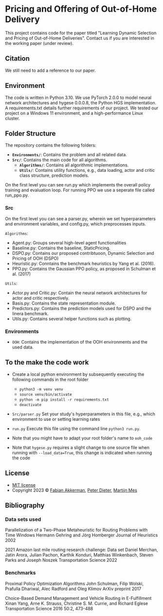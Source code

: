 # Pricing and Offering of Out-of-Home Delivery

This project contains code for the paper titled "Learning Dynamic Selection and Pricing of Out-of-Home Deliveries". Contact us if you are interested in the working paper (under review). 

## Citation

We still need to add a reference to our paper.

## Environment

The code is written in Python 3.10. We use PyTorch 2.0.0 to model neural network architectures and hygese 0.0.0.8, the Python HGS implementation. A requirements.txt details further requirements of our project. We tested our project on a Windows 11 environment, and a high-performance Linux cluster.


## Folder Structure
The repository contains the following folders:

- **`Environments/`**: Contains the problem and all related data.
- **`Src/`**: Contains the main code for all algorithms.
  - **`Algorithms/`**: Contains all algorithmic implementations.
  - **`Utils/`**: Contains utility functions, e.g., data loading, actor and critic class structure, prediction models.


On the first level you can see run.py which implements the overall policy training and evaluation loop. For running PPO we use a seperate file called run_ppo.py.

### Src 

On the first level you can see a parser.py, wherein we set hyperparameters and environment variables, and config.py, which preprocesses inputs.


`Algorithms`: 
* Agent.py: Groups several high-level agent functionalities
* Baseline.py: Contains the baseline, StaticPricing.
* DSPO.py: Contains our proposed contribtuoon, Dynamic Selection and Pricing of OOH (DSPO)
* Heuristic.py: Conntains the benchmark heuristics by Yang et al. (2016).
* PPO.py: Contains the Gaussian PPO policy, as proposed in Schulman et al. (2017)

`Utils`: 
* Actor.py and Critic.py: Contain the neural network architectures for actor and critic respectively.
* Basis.py: Contains the state representation module.
* Predictors.py: Contains the prediction models used for DSPO and the linera benchmark.
* Utils.py: Contains several helper functions such as plotting.

### Environments
* `OOH`: Contains the implementation of the OOH environments and the used data.


## To the make the code work

 * Create a local python environment by subsequently executing the following commands in the root folder
	* `python3 -m venv venv`
	* `source venv/bin/activate`
	* `python -m pip install -r requirements.txt`
	* `deactivate`

 * `Src/parser.py` Set your study's hyperparameters in this file, e.g., which environment to use or setting learning rates
 
 * `run.py` Execute this file using the command line `python3 run.py`.
 
 * Note that you might have to adapt your root folder's name to `ooh_code`
 
 * Note that `hygese.py` requires a slight change to one source file when running with `--load_data=True`, this change is indicated when running the code
 
## License
* [MIT license](https://opensource.org/license/mit/)
* Copyright 2023 © [Fabian Akkerman](https://people.utwente.nl/f.r.akkerman), [Peter Dieter](https://en.wiwi.uni-paderborn.de/dep3/schryen/team/dieter/88592), [Martijn Mes](https://www.utwente.nl/en/bms/iebis/staff/mes/)

## Bibliography

### Data sets used

Parallelization of a Two-Phase Metaheuristic for Routing Problems with Time Windows
Hermann Gehring and Jörg Homberger
Journal of Heuristics 2002

2021 Amazon last mile routing research challenge: Data set
Daniel Merchan, Jatin Arora, Julian Pachon, Karthik Konduri, Matthias Winkenbach, Steven Parks and Joseph Noszek
Transportation Science 2022

### Benchmarks

Proximal Policy Optimization Algorithms
John Schulman, Filip Wolski, Prafulla Dhariwal, Alec Radford and Oleg Klimov
ArXiv preprint 2017

Choice-Based Demand Management and Vehicle Routing in E-Fulfillment
Xinan Yang, Arne K. Strauss, Christine S. M. Currie, and Richard Eglese
Transportation Science 2016 50:2, 473-488 


